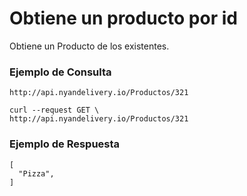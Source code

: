 # Obtiene un producto por id
Obtiene un Producto de los existentes.

### Ejemplo de Consulta
```
http://api.nyandelivery.io/Productos/321
```

```
curl --request GET \
http://api.nyandelivery.io/Productos/321
```

### Ejemplo de Respuesta

```
[
  "Pizza",
]
```